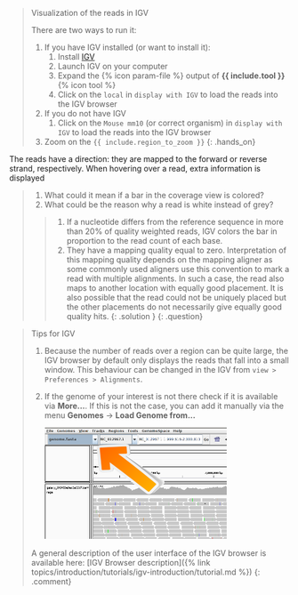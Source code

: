 > <hands-on-title>Visualization of the reads in IGV</hands-on-title>
>
> There are two ways to run it:
>
> 1. If you have IGV installed (or want to install it):
>     1. Install [IGV](https://software.broadinstitute.org/software/igv/download)
>     2. Launch IGV on your computer
>     3. Expand the {% icon param-file %} output of **{{ include.tool }}** {% icon tool %}
>     4. Click on the `local` in `display with IGV` to load the reads into the IGV browser
> 2. If you do not have IGV
>     1. Click on the `Mouse mm10` (or correct organism) in `display with IGV` to load the reads into the IGV browser
> 4. Zoom on the `{{ include.region_to_zoom }}`
{: .hands_on}

The reads have a direction: they are mapped to the forward or reverse strand, respectively. When hovering over a read, extra information is displayed

> <question-title></question-title>
>
> 1. What could it mean if a bar in the coverage view is colored?
> 2. What could be the reason why a read is white instead of grey?
>
> > <solution-title></solution-title>
> > 1. If a nucleotide differs from the reference sequence in more than 20% of quality weighted reads, IGV colors the bar in proportion to the read count of each base.
> > 2. They have a mapping quality equal to zero. Interpretation of this mapping quality depends on the mapping aligner as some commonly used aligners use this convention to mark a read with multiple alignments. In such a case, the read also maps to another location with equally good placement. It is also possible that the read could not be uniquely placed but the other placements do not necessarily give equally good quality hits.
> {: .solution }
{: .question}

> <comment-title>Tips for IGV</comment-title>
> 1. Because the number of reads over a region can be quite large, the IGV browser by default only displays the reads that fall into a small window. This behaviour can be changed in the IGV from `view > Preferences > Alignments`.
> 2. If the genome of your interest is not there check if it is available via **More...**. If this is not the case, you can add it manually via the menu **Genomes** -> **Load Genome from...**
>
>    ![Select genome in IGV](../../images/igv_select_genome.png "Select genome in IGV")
>
> A general description of the user interface of the IGV browser is available here: [IGV Browser description]({% link topics/introduction/tutorials/igv-introduction/tutorial.md %})
{: .comment}
